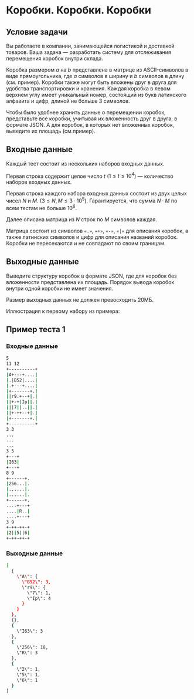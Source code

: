 # Коробки. Коробки. Коробки

## Условие задачи

Вы работаете в компании, занимающейся логистикой и доставкой товаров. Ваша задача — разработать систему для отслеживания перемещения коробок внутри склада.

Коробка размером $a$ на $b$ представлена в матрице из ASCII-символов в виде прямоугольника, где $a$ символов в ширину и $b$ символов в длину (см. пример). Коробки также могут быть вложены друг в друга для удобства транспортировки и хранения. Каждая коробка в левом верхнем углу имеет уникальный номер, состоящий из букв латинского алфавита и цифр, длиной не больше 3 символов.

Чтобы было удобнее хранить данные о перемещении коробок, представьте все коробки, учитывая их вложенность друг в друга, в формате JSON. А для коробок, в которых нет вложенных коробок, выведите их площадь (см.пример).

## Входные данные

Каждый тест состоит из нескольких наборов входных данных.

Первая строка содержит целое число $t$ ($1 \le t \le 10^4$) — количество наборов входных данных.

Первая строка каждого набора входных данных состоит из двух целых чисел $N$ и $M$. ($3 \le N, M \le 3\cdot 10^5$). Гарантируется, что сумма $N \cdot M$ по всем тестам не больше $10^6$.

Далее описана матрица из $N$ строк по $M$ символов каждая.

Матрица состоит из символов $\texttt{«.»}$, $\texttt{«+»}$, $\texttt{«-»}$, $\texttt{«|»}$ для описания коробок, а также латинских символов и цифр для описания названий коробок. Коробки не пересекаются и не совпадают по своим границам.


## Выходные данные

Выведите структуру коробок в формате JSON, где для коробок без вложенности представлена их площадь. Порядок вывода коробок внутри одной коробки не имеет значения.

Размер выходных данных не должен превосходить 20МБ.

Иллюстрация к первому набору из примера:


## Пример теста 1

### Входные данные

```bash
5
11 12
+----------+
|A+---+....|
|.|B52|....|
|.+---+....|
|+-------+.|
||r9.+--+|.|
||+-+|Ip||.|
|||7||..||.|
||+-++--+|.|
|+-------+.|
+----------+
3 3
...
...
...
3 5
+---+
|I63|
+---+
8 9
+------+.
|256...|.
|......|.
|......|.
+------+.
....+---+
....|R..|
....+---+
3 9
+-++-++-+
|2||5||6|
+-++-++-+

```

### Выходные данные

```bash
[
  {
    \"A\": {
      \"B52\": 3,
      \"r9\": {
        \"7\": 1,
        \"Ip\": 4
      }
    }
  },
  {},
  {
    \"I63\": 3
  },
  {
    \"256\": 18,
    \"R\": 3
  },
  {
    \"2\": 1,
    \"5\": 1,
    \"6\": 1
  }
]

```